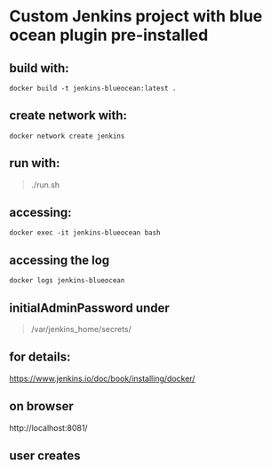 # Custom Jenkins project with blue ocean plugin pre-installed

## build with:

` docker build -t jenkins-blueocean:latest . `

## create network with:

` docker network create jenkins `

## run with:

> ./run.sh

## accessing:

` docker exec -it jenkins-blueocean bash `

## accessing the log

` docker logs jenkins-blueocean `

## initialAdminPassword under

> /var/jenkins_home/secrets/

## for details:

https://www.jenkins.io/doc/book/installing/docker/

## on browser

http://localhost:8081/

## user creates